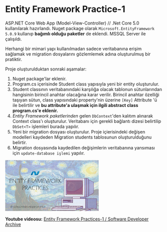 # Entity Framework Practice-1 

ASP.NET Core Web App (Model-View-Controller) // .Net Core 5.0 kullanılarak hazırlandı. Nuget package olarak ``Microsoft.EntityFramework 5.0.9`` kullanıp **bağımlı olduğu paketler** de eklendi. MSSQL Server ile çalışıldı.

Herhangi bir mimari yapı kullanılmadan sadece veritabanına erişim sağlamak ve migration dosyalarını gözlemlemek adına oluşturulmuş bir pratiktir. 

Proje oluşturulduktan sonraki aşamalar:

1. Nuget package'lar eklenir.
2. Program.cs içerisinde Student class yapısıyla yeni bir entity oluşturulur.
3. Student classının veritabanındaki karşılığa olacak tablonun sütunlarından hangisinin birincil anahtar olacağına karar verilir. Birincil anahtar özelliği taşıyan sütun, class yapısındaki property'nin üzerine ``[Key]`` Attribute 'ü ile belirtilir ve **bu attribute'a ulaşmak için ilgili abstract class program.cs'e eklenir.**
4. *Entity Framework paketlerinden* gelen ``DbContext``'den kalıtım alınarak Context class'ı oluşturulur. Veritabanı için gerekli bağlantı dizesi belirtilip  ``DbSet<T>`` işlemleri burada yapılır.
5. Yeni bir migration dosyası oluşturulur. Proje içierisindeki değişen modelleri kaydeden Migration students tablosunun oluşturulduğunu belirtir. 
6. Migration dosyasında kaydedilen değişimlerin veritabanına yansıması için ``update-database işlemi`` yapılır.

<img src="https://github.com/zeynepaslierhan/.NetCorePractices/blob/main/img/Entity%20Framework%20Practices.jpg" width="300" alt="Entity Framework Practices"/>

**Youtube videosu:** [Entity Framework Practices-1 / Software Developer Archive](https://www.youtube.com/watch?v=cPpfsINyRCs&t=2s&ab_channel=SoftwareDeveloperArchive)
